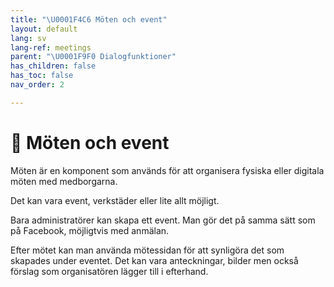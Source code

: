 ```yaml
---
title: "\U0001F4C6 Möten och event"
layout: default
lang: sv
lang-ref: meetings
parent: "\U0001F9F0 Dialogfunktioner"
has_children: false
has_toc: false
nav_order: 2

---
```

# 📆 Möten och event

Möten är en komponent som används för att organisera fysiska eller digitala möten med medborgarna.

Det kan vara event, verkstäder eller lite allt möjligt.

Bara administratörer kan skapa ett event. Man gör det på samma sätt som på Facebook, möjligtvis med anmälan.

Efter mötet kan man använda mötessidan för att synligöra det som skapades under eventet. Det kan vara anteckningar, bilder men också förslag som organisatören lägger till i efterhand.
